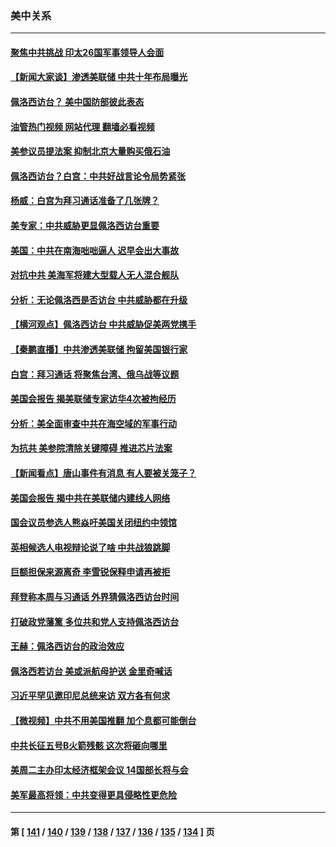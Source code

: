 ### 美中关系
---
#### [聚焦中共挑战 印太26国军事领导人会面](../../pages/nf1412576/n13790193.md?07280045) 
#### [【新闻大家谈】渗透美联储 中共十年布局曝光](../../pages/nf1412576/n13790158.md?07280045) 
#### [佩洛西访台？ 美中国防部彼此表态](../../pages/nf1412576/n13790021.md?07280045) 
#### [油管热门视频 网站代理 翻墙必看视频](http://209.222.30.114:81/youtube.html?07280045)
#### [美参议员提法案 抑制北京大量购买俄石油](../../pages/nf1412576/n13789836.md?07280045) 
#### [佩洛西访台？白宫：中共好战言论令局势紧张](../../pages/nf1412576/n13789687.md?07280045) 
#### [杨威：白宫为拜习通话准备了几张牌？](../../pages/nf1412576/n13789715.md?07280045) 
#### [美专家：中共威胁更显佩洛西访台重要](../../pages/nf1412576/n13789714.md?07280045) 
#### [美国：中共在南海咄咄逼人 迟早会出大事故](../../pages/nf1412576/n13789655.md?07280045) 
#### [对抗中共 美海军将建大型载人无人混合舰队](../../pages/nf1412576/n13789623.md?07280045) 
#### [分析：无论佩洛西是否访台 中共威胁都在升级](../../pages/nf1412576/n13789534.md?07280045) 
#### [【横河观点】佩洛西访台 中共威胁促美两党携手](../../pages/nf1412576/n13789610.md?07280045) 
#### [【秦鹏直播】中共渗透美联储 拘留美国银行家](../../pages/nf1412576/n13789607.md?07280045) 
#### [白宫：拜习通话 将聚焦台湾、俄乌战等议题](../../pages/nf1412576/n13789569.md?07280045) 
#### [美国会报告 揭美联储专家访华4次被拘经历](../../pages/nf1412576/n13789570.md?07280045) 
#### [分析：美全面审查中共在海空域的军事行动](../../pages/nf1412576/n13789543.md?07280045) 
#### [为抗共 美参院清除关键障碍 推进芯片法案](../../pages/nf1412576/n13789542.md?07280045) 
#### [【新闻看点】唐山事件有消息 有人要被关笼子？](../../pages/nf1412576/n13788937.md?07280045) 
#### [美国会报告 揭中共在美联储内建线人网络](../../pages/nf1412576/n13789469.md?07280045) 
#### [国会议员参选人熊焱吁美国关闭纽约中领馆](../../pages/nf1412576/n13789113.md?07280045) 
#### [英相候选人电视辩论说了啥 中共战狼跳脚](../../pages/nf1412576/n13789383.md?07280045) 
#### [巨额担保来源离奇 李雪锐保释申请再被拒](../../pages/nf1412576/n13789099.md?07280045) 
#### [拜登称本周与习通话 外界猜佩洛西访台时间](../../pages/nf1412576/n13789326.md?07280045) 
#### [打破政党藩篱 多位共和党人支持佩洛西访台](../../pages/nf1412576/n13789227.md?07280045) 
#### [王赫：佩洛西访台的政治效应](../../pages/nf1412576/n13789135.md?07280045) 
#### [佩洛西若访台 美或派航母护送 金里奇喊话](../../pages/nf1412576/n13788861.md?07280045) 
#### [习近平罕见邀印尼总统来访 双方各有何求](../../pages/nf1412576/n13788818.md?07280045) 
#### [【微视频】中共不用美国推翻 加个息都可能倒台](../../pages/nf1412576/n13788822.md?07280045) 
#### [中共长征五号B火箭残骸 这次将砸向哪里](../../pages/nf1412576/n13788661.md?07280045) 
#### [美周二主办印太经济框架会议 14国部长将与会](../../pages/nf1412576/n13788315.md?07280045) 
#### [美军最高将领：中共变得更具侵略性更危险](../../pages/nf1412576/n13788128.md?07280045) 

---
#### 第 [ [141](./141.md?07280045) / [140](./140.md?07280045) / [139](./139.md?07280045) / [138](./138.md?07280045) / [137](./137.md?07280045) / [136](./136.md?07280045) / [135](./135.md?07280045) / [134](./134.md?07280045) ] 页
